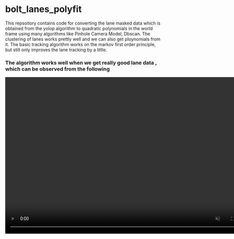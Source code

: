 # bolt_lanes_polyfit
<p>This repsoitory contains code for converting the lane masked data which is obtained from the yolop algorithm to quadratic polynomials in the world frame using many algorithms like Pinhole Camera Model, Dbscan. The clustering of lanes works prettly well and we can also get ploynomials from it. The basic tracking algorithm works on the markov first order principle, but still only improves the lane tracking by a little.</p>

### The algorithm works well when we get really good lane data , which can be observed from the following
<video controls="" width="800" height="500" muted="" loop="" autoplay="">
<source src="[https://github.com/KeerthivasanIITMadras/bolt_lanes_polyfit/assets/94305617/482b24df-9cb7-41b5-afd6-7b157788ce1d]" type="video/mp4">
</video>



